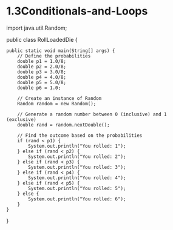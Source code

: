# 1.3Conditionals-and-Loops

import java.util.Random;

public class RollLoadedDie {

    public static void main(String[] args) {
        // Define the probabilities
        double p1 = 1.0/8;
        double p2 = 2.0/8;
        double p3 = 3.0/8;
        double p4 = 4.0/8;
        double p5 = 5.0/8;
        double p6 = 1.0;

        // Create an instance of Random
        Random random = new Random();

        // Generate a random number between 0 (inclusive) and 1 (exclusive)
        double rand = random.nextDouble();

        // Find the outcome based on the probabilities
        if (rand < p1) {
            System.out.println("You rolled: 1");
        } else if (rand < p2) {
            System.out.println("You rolled: 2");
        } else if (rand < p3) {
            System.out.println("You rolled: 3");
        } else if (rand < p4) {
            System.out.println("You rolled: 4");
        } else if (rand < p5) {
            System.out.println("You rolled: 5");
        } else {
            System.out.println("You rolled: 6");
        }
    }
}
